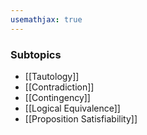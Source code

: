 ```yaml
---
usemathjax: true
---
```


### Subtopics
- [[Tautology]]
- [[Contradiction]]
- [[Contingency]]
- [[Logical Equivalence]]
- [[Proposition Satisfiability]]